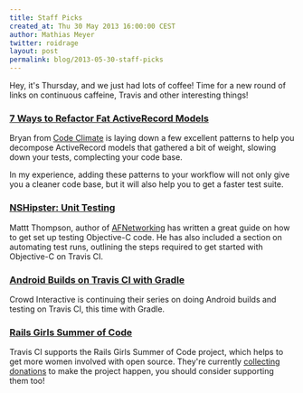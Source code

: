```yaml
---
title: Staff Picks
created_at: Thu 30 May 2013 16:00:00 CEST
author: Mathias Meyer
twitter: roidrage
layout: post
permalink: blog/2013-05-30-staff-picks
---
```

Hey, it's Thursday, and we just had lots of coffee! Time for a new round of
links on continuous caffeine, Travis and other interesting things!

### [7 Ways to Refactor Fat ActiveRecord Models](http://blog.codeclimate.com/blog/2012/10/17/7-ways-to-decompose-fat-activerecord-models/)

Bryan from [Code Climate](http://codeclimate.com) is laying down a few excellent
patterns to help you decompose ActiveRecord models that gathered a bit of
weight, slowing down your tests, complecting your code base.

In my experience, adding these patterns to your workflow will not only give you
a cleaner code base, but it will also help you to get a faster test suite.

### [NSHipster: Unit Testing](http://nshipster.com/unit-testing/)

Mattt Thompson, author of [AFNetworking](http://afnetworking.com) has written a great guide on how to get set up testing
Objective-C code. He has also included a section on automating test runs,
outlining the steps required to get started with Objective-C on Travis CI.

### [Android Builds on Travis CI with Gradle](http://blog.crowdint.com/2013/05/24/android-builds-on-travis-ci-with-gradle.html)

Crowd Interactive is continuing their series on doing Android builds and testing
on Travis CI, this time with Gradle.

### [Rails Girls Summer of Code](http://railsgirlssummerofcode.org)

Travis CI supports the Rails Girls Summer of Code project, which helps to get
more women involved with open source. They're currently [collecting
donations](http://railsgirlssummerofcode.org/campaign) to make the project
happen, you should consider supporting them too!
